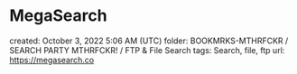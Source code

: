 # MegaSearch

created: October 3, 2022 5:06 AM (UTC)
folder: BOOKMRKS-MTHRFCKR / SEARCH PARTY MTHRFCKR! / FTP & File Search
tags: Search, file, ftp
url: https://megasearch.co